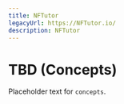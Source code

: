 ```yaml
---
title: NFTutor
legacyUrl: https://NFTutor.io/
description: NFTutor
---
```

 # TBD (Concepts)

 Placeholder text for `concepts`.
